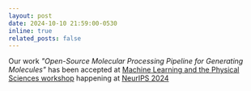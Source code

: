 ```yaml
---
layout: post
date: 2024-10-10 21:59:00-0530
inline: true
related_posts: false
---
```


Our work _"Open-Source Molecular Processing Pipeline for Generating Molecules"_ has been accepted at <a href="https://ml4physicalsciences.github.io/2024/"> Machine Learning and the Physical Sciences workshop</a> happening at <a href="https://neurips.cc">NeurIPS 2024</a>
